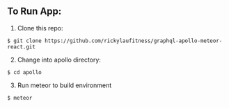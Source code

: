## To Run App:

1. Clone this repo:

```
$ git clone https://github.com/rickylaufitness/graphql-apollo-meteor-react.git
```

2. Change into apollo directory:

```
$ cd apollo
```

3. Run meteor to build environment

```
$ meteor
```
